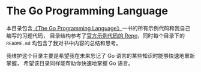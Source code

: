 # The Go Programming Language

本目录包含[《The Go Programming Language》](http://www.gopl.io/)一书的所有示例代码和我自己编写的习题代码，
目录结构参考了[官方示例代码的 Repo](https://github.com/adonovan/gopl.io/)，同时每个目录下的 `README.md`
均包含了我对书中内容的总结和思考。

我维护这个目录主要是希望我在未来忘记了 Go 语言的某些知识时能够快速地重新掌握，
希望该目录同样能帮助你快速地掌握 Go 语言。
